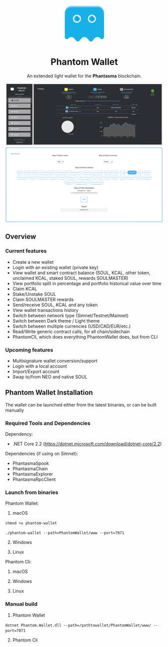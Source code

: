 <p align="center">
  <img src="./PhantomWallet/www/public/img/phantasma_logo.png" width="125px;">
</p>

<h1 align="center">Phantom Wallet</h1>

<p align="center">
  An extended light wallet for the <b>Phantasma</b> blockchain.
</p>

<p align="center">
  <img src="./PhantomWallet/www/public/img/wallet2.png">
  <img src="./PhantomWallet/www/public/img/wallet1.png">
</p>

## Overview

### Current features

- Create a new wallet
- Login with an existing wallet (private key)
- View wallet and smart contract balance (SOUL, KCAL, other token, unclaimed KCAL, staked SOUL, rewards SOULMASTER)
- View portfolio split in percentage and portfolio historical value over time
- Claim KCAL
- Stake/Unstake SOUL
- Claim SOULMASTER rewards
- Send/receive SOUL, KCAL and any token
- View wallet transactions history
- Switch between network type (Simnet/Testnet/Mainnet)
- Switch between Dark theme / Light theme
- Switch between multiple currencies (USD/CAD/EUR/etc.)
- Read/Write generic contract calls, for all chain/sidechain
- PhantomCli, which does everything PhantomWallet does, but from CLI

### Upcoming features

- Multisignature wallet conversion/support
- Login with a local account
- Import/Export account
- Swap to/from NEO and native SOUL

## Phantom Wallet Installation

The wallet can be launched either from the latest binaries, or can be built manually

### Required Tools and Dependencies

Dependency:

- .NET Core 2.2 (https://dotnet.microsoft.com/download/dotnet-core/2.2)

Dependencies (if using on Simnet):

- PhantasmaSpook
- PhantasmaChain
- PhantasmaExplorer
- PhantasmaRpcClient

### Launch from binaries

Phantom Wallet:

1) macOS

`chmod +x phantom-wallet`

`./phantom-wallet --path=PhantomWallet/www --port=7071`

2) Windows

3) Linux

Phantom Cli:

1) macOS

2) Windows

3) Linux

### Manual build

1) Phantom Wallet

`dotnet Phantom.Wallet.dll --path=/pathtowallet/PhantomWallet/www/ --port=7071`

2) Phantom Cli
